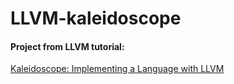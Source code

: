 # LLVM-kaleidoscope
#### Project from LLVM tutorial:
[Kaleidoscope: Implementing a Language with LLVM](https://llvm.org/docs/tutorial/LangImpl01.html)
